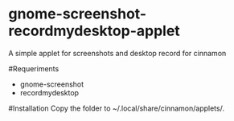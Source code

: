 # gnome-screenshot-recordmydesktop-applet
A simple applet for screenshots and desktop record for cinnamon

#Requeriments
* gnome-screenshot
* recordmydesktop

#Installation
Copy the folder to ~/.local/share/cinnamon/applets/.
